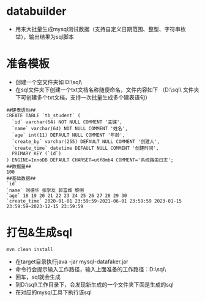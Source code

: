 # databuilder
* 用来大批量生成mysql测试数据（支持自定义日期范围、整型、字符串枚举），输出结果为sql脚本

# 准备模板
- 创建一个空文件夹如  D:\sql\
- 在sql文件夹下创建一个txt文档名称随便命名，文件内容如下 （D:\sql\ 文件夹下可创建多个txt文档，支持一次批量生成多个建表语句）
```
##建表语句##
CREATE TABLE `tb_student` (
  `id` varchar(64) NOT NULL COMMENT '主键',
  `name` varchar(64) NOT NULL COMMENT '姓名',
  `age` int(11) DEFAULT NULL COMMENT '年龄',
  `create_by` varchar(255) DEFAULT NULL COMMENT '创建人',
  `create_time` datetime DEFAULT NULL COMMENT '创建时间',
  PRIMARY KEY (`id`)
) ENGINE=InnoDB DEFAULT CHARSET=utf8mb4 COMMENT='系统路由日志';
##数据量##
100
##基础数据##
`id`
`name` 刘德华 张学友 郭富城 黎明
`age` 18 19 20 21 22 23 24 25 26 27 28 29 30
`create_time` 2020-01-01 23:59:59~2021-06-01 23:59:59 2023-01-15 23:59:59~2023-12-15 23:59:59
```

# 打包&生成sql
```
mvn clean install
```
- 在target目录执行java -jar mysql-datafaker.jar
- 命令行会提示输入工作路径，输入上面准备的工作路径：D:\sql\
- 回车，sql就会生成
- 到D:\sql\工作目录下，会发现新生成的一个文件夹下面是生成的sql
- 在对应的mysql工具下执行该sql
